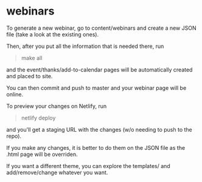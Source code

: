 # webinars

To generate a new webinar, go to content/webinars and create a new JSON file (take a look at the existing ones).

Then, after you put all the information that is needed there, run

> make all

and the event/thanks/add-to-calendar pages will be automatically created and placed to site.

You can then commit and push to master and your webinar page will be online.

To preview your changes on Netlify, run

> netlify deploy

and you'll get a staging URL with the changes (w/o needing to push to the repo).

If you make any changes, it is better to do them on the JSON file as the .html page will be overriden.

If you want a different theme, you can explore the templates/ and add/remove/change whatever you want.
